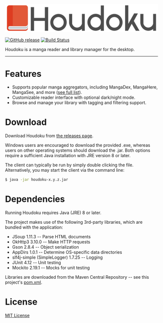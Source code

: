 ![Houdoku Header](/res/houdoku_header.png)

[![GitHub release](https://img.shields.io/github/release/xgi/houdoku.svg)](https://github.com/xgi/houdoku/releases) 
[![Build Status](https://travis-ci.org/xgi/houdoku.svg?branch=master)](https://travis-ci.org/xgi/houdoku)

Houdoku is a manga reader and library manager for the desktop.

---

# Features

* Supports popular manga aggregators, including MangaDex, MangaHere, MangaSee, and more
([see full list](https://github.com/xgi/houdoku/blob/master/supported_sources.txt)).
* Customizable reader interface with optional dark/night mode.
* Browse and manage your library with tagging and filtering support.

# Download

Download Houdoku from [the releases page](https://github.com/xgi/houdoku/releases).

Windows users are encouraged to download the provided .exe, whereas users on other operating 
systems should download the .jar. Both options require a sufficient Java installation with JRE 
version 8 or later.

The client can typically be run by simply double clicking the file. Alternatively, you may start 
the client via the command line:
```bash
$ java -jar houdoku-x.y.z.jar
```

# Dependencies

Running Houdoku requires Java (JRE) 8 or later.

The project makes use of the following 3rd-party libraries, which are bundled with the application:

* JSoup 1.11.3 -- Parse HTML documents
* OkHttp3 3.10.0 -- Make HTTP requests
* Gson 2.8.4 -- Object serialization
* AppDirs 1.0.1 -- Determine OS-specific data directories
* slf4j-simple (SimpleLogger) 1.7.25 -- Logging
* JUnit 4.12 -- Unit testing
* Mockito 2.19.1 -- Mocks for unit testing

Libraries are downloaded from the Maven Central Repository -- see this project's [pom.xml](https://github.com/xgi/houdoku/blob/master/pom.xml).

# License

[MIT License](https://github.com/xgi/houdoku/blob/master/LICENSE.txt)